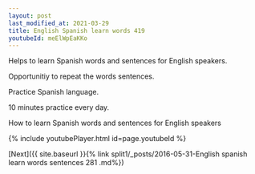 ```yaml
---
layout: post
last_modified_at: 2021-03-29
title: English Spanish learn words 419 
youtubeId: meElWpEaKKo
---
```

 
 
Helps to learn Spanish words and sentences for English speakers.

Opportunitiy to repeat the words sentences. 

Practice Spanish language. 
 
10 minutes practice every day. 
 
How to learn Spanish words and sentences for English speakers 
 
{% include youtubePlayer.html id=page.youtubeId %}
 
 
[Next]({{ site.baseurl }}{% link  split1/_posts/2016-05-31-English spanish learn words sentences 281 .md%})
 
